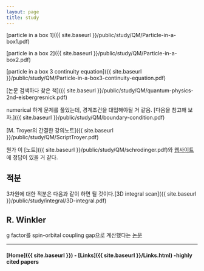 ```yaml
---
layout: page
title: study
---
```




[particle in a box 1]({{ site.baseurl }}/public/study/QM/Particle-in-a-box1.pdf)



[particle in a box 2]({{ site.baseurl }}/public/study/QM/Particle-in-a-box2.pdf)

[particle in a box 3 continuity equation]({{ site.baseurl }}/public/study/QM/Particle-in-a-box3-continuity-equation.pdf)


[논문 검색하다 찾은 책]({{ site.baseurl }}/public/study/QM/quantum-physics-2nd-eisbergresnick.pdf)


numerical 하게 문제를 풀었는데, 경계조건을 대입해야될 거 같음. [다음을 참고해 보자.]({{ site.baseurl }}/public/study/QM/boundary-condition.pdf)


[M. Troyer의 간결한 강의노트]({{ site.baseurl }}/public/study/QM/ScriptTroyer.pdf)

뭔가 이 [노트]({{ site.baseurl }}/public/study/QM/schrodinger.pdf)와 [웹사이트](http://www.physics.usyd.edu.au/teach_res/mp/quantum/)에 정답이 있을 거 같다.

적분
---
3차원에 대한 적분은 다음과 같이 하면 될 것이다.[3D integral scan]({{ site.baseurl }}/public/study/integral/3D-integral.pdf)


R. Winkler
---

g factor를 spin-orbital coupling gap으로 계산했다는 [논문](https://journals.aps.org/pr/abstract/10.1103/PhysRev.114.90)



---


#### [Home]({{ site.baseurl }}) - [Links]({{ site.baseurl }}/Links.html) -highly cited papers
